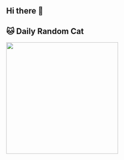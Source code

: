 ## Hi there 👋

## 🐱 Daily Random Cat

<img src="https://cataas.com/cat?date=2025-10-01" width="300"/>


